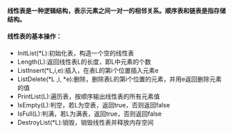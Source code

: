 #### 线性表是一种逻辑结构，表示元素之间一对一的相邻关系。顺序表和链表是指存储结构。

#### 线性表的基本操作：
- InitList(*L):初始化表，构造一个空的线性表
- Length(L):返回线性表L的长度，即L中元素的个数
- ListInsert(*L,i,e):插入，在表L的第i个位置插入元素e
- ListDelete(*L ,i, *e):删除，删除表L的第i个位置的元素，并用e返回删除元素的值
- PrintList(L):遍历表，按顺序输出线性表的所有元素值
- IsEmpty(L):判空，若L为空表，返回true，否则返回false
- IsFull(L):判满，若L为满表，返回true，否则返回false
- DestroyList(*L):销毁，销毁线性表并释放内存空间



